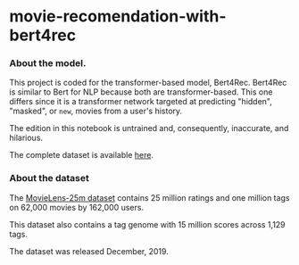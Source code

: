 # movie-recomendation-with-bert4rec

### About the model.
This project is coded for the transformer-based model, Bert4Rec. Bert4Rec is similar to Bert for NLP because both are transformer-based. This one differs since it is a transformer network targeted at predicting "hidden", "masked", or `new`, movies from a user's history.

The edition in this notebook is untrained and, consequently, inaccurate, and hilarious.

The complete dataset is available [here](https://grouplens.org/datasets/movielens/25m/).

### About the dataset 
The [MovieLens-25m dataset](https://grouplens.org/datasets/movielens/25m/) contains 25 million ratings and one million tags on 62,000 movies by 162,000 users.

This dataset also contains a tag genome with 15 million scores across 1,129 tags.

The dataset was released December, 2019.

